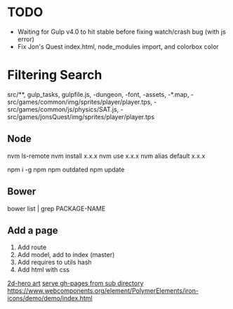 TODO
====
* Waiting for Gulp v4.0 to hit stable before fixing watch/crash bug (with js error)
* Fix Jon's Quest index.html, node_modules import, and colorbox color

Filtering Search
================
src/**, gulp_tasks, gulpfile.js, -dungeon, -font, -assets, -*.map, -src/games/common/img/sprites/player/player.tps, -src/games/common/js/physics/SAT.js, -src/games/jonsQuest/img/sprites/player/player.tps

Node
----
nvm ls-remote
nvm install x.x.x
nvm use x.x.x
nvm alias default x.x.x

npm i -g npm
npm outdated
npm update

Bower
-----
bower list | grep PACKAGE-NAME


Add a page
----------
1. Add route
2. Add model, add to index (master)
3. Add requires to utils hash
4. Add html with css


[2d-hero art](http://opengameart.org/content/2d-hero)
[serve gh-pages from sub directory](https://gist.github.com/cobyism/4730490)
https://www.webcomponents.org/element/PolymerElements/iron-icons/demo/demo/index.html